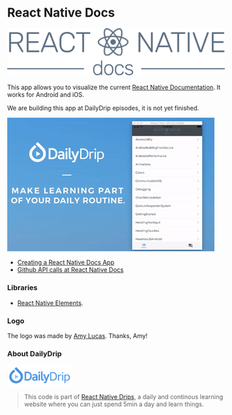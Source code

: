 # React Native Docs

![DailyDrip](/src/images/logo.png)


This app allows you to visualize the current [React Native Documentation](https://facebook.github.io/react-native/docs/getting-started.html). It works for Android and iOS.

We are building this app at DailyDrip episodes, it is not yet finished.

![React Native Docs](React_Native_Docs.gif)

- [Creating a React Native Docs App](https://www.dailydrip.com/topics/react-native/drips/creating-a-react-native-docs-app)
- [Github API calls at React Native Docs](https://www.dailydrip.com/topics/react-native/drips/github-api-calls-at-react-native-docs)

### Libraries

- [React Native Elements](https://github.com/react-native-community/react-native-elements).

### Logo
The logo was made by [Amy Lucas](http://www.amymariko.com/). Thanks, Amy!

### About DailyDrip
![DailyDrip](dailydrip.png)
>This code is part of [React Native
>Drips](https://www.dailydrip.com/topics/react-native/), a daily and continous
>learning website where you can just spend 5min a day and learn things.
